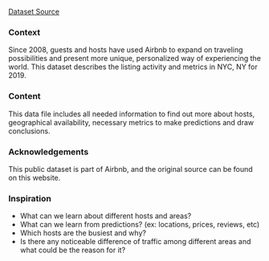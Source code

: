 [Dataset Source](https://www.kaggle.com/dgomonov/new-york-city-airbnb-open-data)

### Context
Since 2008, guests and hosts have used Airbnb to expand on traveling possibilities and present more unique, personalized way of experiencing the world. This dataset describes the listing activity and metrics in NYC, NY for 2019.

### Content
This data file includes all needed information to find out more about hosts, geographical availability, necessary metrics to make predictions and draw conclusions.

### Acknowledgements
This public dataset is part of Airbnb, and the original source can be found on this website.

### Inspiration
- What can we learn about different hosts and areas?
- What can we learn from predictions? (ex: locations, prices, reviews, etc)
- Which hosts are the busiest and why?
- Is there any noticeable difference of traffic among different areas and what could be the reason for it?
